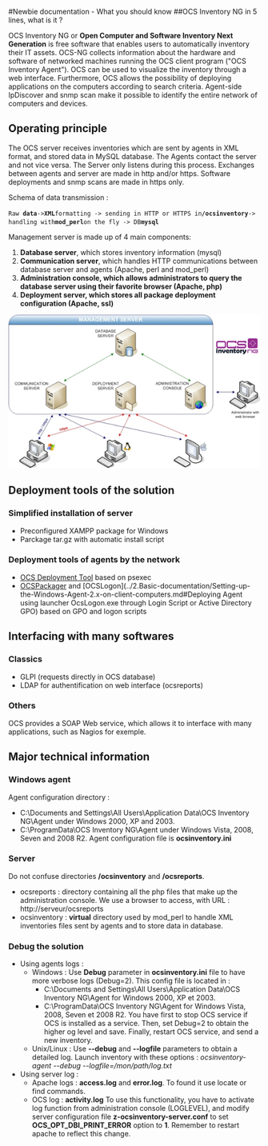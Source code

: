 #Newbie documentation - What you should know
##OCS Inventory NG in 5 lines, what is it ?

OCS Inventory NG or **Open Computer and Software Inventory Next Generation** is free software that enables
users to automatically inventory their IT assets. OCS-NG collects information about the hardware and software
of networked machines running the OCS client program ("OCS Inventory Agent"). OCS can be used to visualize
the inventory through a web interface. Furthermore, OCS allows the possibility of deploying applications
on the computers according to search criteria. Agent-side IpDiscover and snmp scan make it possible to identify
the entire network of computers and devices.

## Operating principle

The OCS server receives inventories which are sent by agents in XML format, and stored data in MySQL database.
The Agents contact the server and not vice versa. The Server only listens during this process.
Exchanges between agents and server are made in http and/or https. Software deployments and snmp scans
are made in https only.

Schema of data transmission :

`Raw `**`data`**` -> `**`XML`**` formatting -> sending in HTTP or HTTPS in `**`/ocsinventory`**` -> handling with `**`mod_perl`**` on the fly -> DB `**`mysql`**

Management server is made up of 4 main components:

1. **Database server**, which stores inventory information (mysql)
2. **Communication server**, which handles HTTP communications between database server and agents
(Apache, perl and mod_perl)
3. **Administration console, which allows administrators to query the database server using their
favorite browser (Apache, php)**
4. **Deployment server, which stores all package deployment configuration (Apache, ssl)**

![OCS Inventory Structure Diagram](../img/Architecture_OCS.jpg)

## Deployment tools of the solution

### **Simplified installation of server**
* Preconfigured XAMPP package for Windows
* Parckage tar.gz with automatic install script

### **Deployment tools of agents by the network**
* [OCS Deployment Tool](../6.OCS-Tools/OCS-Inventory-NG-Agent-Deployement-Tool.md) based on psexec
* [OCSPackager](../6.OCS-Tools/OCS-Packager.md) and
[OCSLogon](../2.Basic-documentation/Setting-up-the-Windows-Agent-2.x-on-client-computers.md#Deploying Agent using launcher OcsLogon.exe through Login Script or Active Directory GPO)
based on GPO and logon scripts

## Interfacing with many softwares

### **Classics**
* GLPI (requests directly in OCS database)
* LDAP for authentification on web interface (ocsreports)

### **Others**
OCS provides a SOAP Web service, which allows it to interface with many applications, such as Nagios for exemple.

## Major technical information

### **Windows agent**
Agent configuration directory :
* C:\Documents and Settings\All Users\Application Data\OCS Inventory NG\Agent under Windows 2000, XP and 2003.
* C:\ProgramData\OCS Inventory NG\Agent under Windows Vista, 2008, Seven and 2008 R2.
Agent configuration file is **ocsinventory.ini**

### **Server**
Do not confuse directories **/ocsinventory** and **/ocsreports**.
* ocsreports : directory containing all the php files that make up the administration console.
We use a browser to access, with URL : http://serveur/ocsreports
* ocsinventory : **virtual** directory used by mod_perl to handle XML inventories files sent by agents
and to store data in database.

### **Debug the solution**
* Using agents logs :
    * Windows : Use **Debug** parameter in **ocsinventory.ini** file to have more verbose logs (Debug=2).
    This config file is located in :
        * C:\Documents and Settings\All Users\Application Data\OCS Inventory NG\Agent for Windows 2000, XP et 2003.
        * C:\ProgramData\OCS Inventory NG\Agent for Windows Vista, 2008, Seven et 2008 R2.
You have first to stop OCS service if OCS is installed as a service. Then, set Debug=2 to obtain the higher
 og level and save. Finally, restart OCS service, and send a new inventory.
    * Unix/Linux : Use **--debug** and **--logfile** parameters to obtain a detailed log.
Launch inventory with these options : _ocsinventory-agent --debug --logfile=/mon/path/log.txt_
* Using server log :
    * Apache logs : **access.log** and **error.log**. To found it use locate or find commands.
    * OCS log : **activity.log**
To use this functionality, you have to activate log function from administration console (LOGLEVEL),
and modify server configuration file **z-ocsinventory-server.conf** to set
**OCS_OPT_DBI_PRINT_ERROR** option to **1**. Remember to restart apache to reflect this change.
